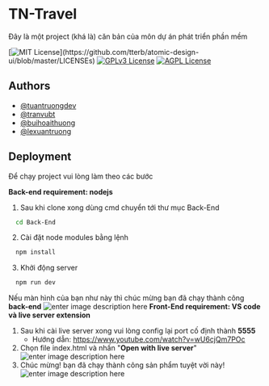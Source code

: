 
# TN-Travel

Đây là một project (khá là) căn bản của môn dự án phát triển phần mềm 

  

[![MIT License](https://img.shields.io/apm/l/atomic-design-ui.svg?)](https://github.com/tterb/atomic-design-ui/blob/master/LICENSEs)
[![GPLv3 License](https://img.shields.io/badge/License-GPL%20v3-yellow.svg)](https://opensource.org/licenses/)
[![AGPL License](https://img.shields.io/badge/license-AGPL-blue.svg)](http://www.gnu.org/licenses/agpl-3.0)

## Authors

- [@tuantruongdev](https://www.github.com/tuantruongdev)
- [@tranvubt](https://www.github.com/tranvubt)
- [@buihoaithuong](https://www.github.com/buihoaithuong)
- [@lexuantruong](https://www.github.com/octokatherine)

## Deployment

Để chạy project vui lòng làm theo các bước


**Back-end requirement: nodejs**

 1. Sau khi clone xong dùng cmd chuyển tới thư mục Back-End

```bash
  cd Back-End
```

 2. Cài đặt node modules bằng lệnh

```bash
  npm install
```

3. Khởi động server

```bash
  npm run dev
```
Nếu màn hình của bạn như này thì chúc mừng bạn đã chạy thành công **back-end**
![enter image description here](https://i.imgur.com/liHiyIL.png)
**Front-End requirement: VS code và live server extension**

 1. Sau khi cài live server xong vui lòng config lại port cố định thành  **5555**
	 - Hướng dẫn: https://www.youtube.com/watch?v=wU6cjQm7POc
 2. Chọn file index.html và nhấn "**Open with live server**"
![enter image description here](https://i.imgur.com/QmuQQFR.png)
 3. Chúc mừng! bạn đã chạy thành công sản phẩm tuyệt vời này!![enter image description here](https://i.imgur.com/0XMtdFR.png)
